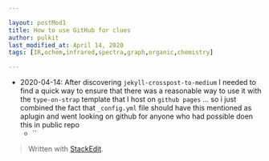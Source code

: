 ```yaml
---

layout: postMod1
title: How to use GitHub for clues
author: pulkit
last_modified_at: April 14, 2020
tags: [IR,ochem,infrared,spectra,graph,organic,chemistry]

---
```


* 2020-04-14: After discovering `jekyll-crosspost-to-medium` I needed to find a quick way to ensure that there was a reasonable way to use it with the `type-on-strap` template that I host on `github pages` ... so i just combined the fact that `_config.yml` file should have this mentioned as aplugin and went looking on github for anyone who had possible doen this in  public repo
    * ``


> Written with [StackEdit](https://stackedit.io/).
<!--stackedit_data:
eyJoaXN0b3J5IjpbLTE2Nzk1OTAzMjddfQ==
-->